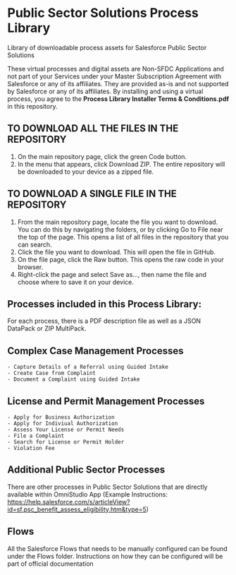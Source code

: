 # Public Sector Solutions Process Library
Library of downloadable process assets for Salesforce Public Sector Solutions

These virtual processes and digital assets are Non-SFDC Applications and not part of your Services under your Master Subscription Agreement with Salesforce or any of its affiliates. They are provided as-is and not supported by Salesforce or any of its affiliates. By installing and using a virtual process, you agree to the **Process Library Installer Terms & Conditions.pdf** in this repository.

## TO DOWNLOAD ALL THE FILES IN THE REPOSITORY ##
1) On the main repository page, click the green Code button. 
2) In the menu that appears, click Download ZIP. The entire repository will be downloaded to your device as a zipped file.

## TO DOWNLOAD A SINGLE FILE IN THE REPOSITORY ##
1) From the main repository page, locate the file you want to download. You can do this by navigating the folders, or by clicking Go to File near the top of the page. This opens a list of all files in the repository that you can search.
2) Click the file you want to download. This will open the file in GitHub.
3) On the file page, click the Raw button. This opens the raw code in your browser.
4) Right-click the page and select Save as…, then name the file and choose where to save it on your device.

## Processes included in this Process Library: ##

For each process, there is a PDF description file as well as a JSON DataPack or ZIP MultiPack.

  ## Complex Case Management Processes ##    
    - Capture Details of a Referral using Guided Intake
    - Create Case from Complaint
    - Document a Complaint using Guided Intake
    
  ## License and Permit Management Processes ##
    - Apply for Business Authorization
    - Apply for Indiviual Authorization
    - Assess Your License or Permit Needs
    - File a Complaint
    - Search for License or Permit Holder
    - Violation Fee
      
   ## Additional Public Sector Processes ##
   There are other processes in Public Sector Solutions that are directly available within OmniStudio App (Example Instructions: https://help.salesforce.com/s/articleView?id=sf.psc_benefit_assess_eligibility.htm&type=5)

## Flows ##
All the Salesforce Flows that needs to be manually configured can be found under the Flows folder. Instructions on how they can be configured will be part of official documentation